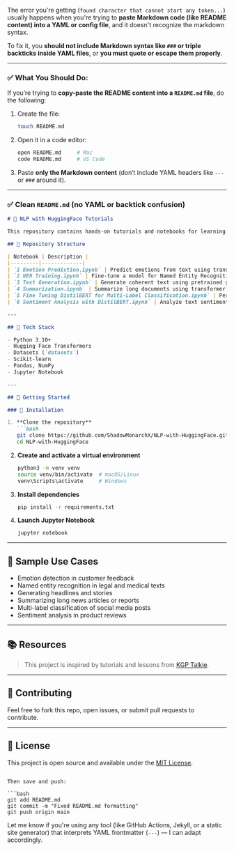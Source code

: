 The error you're getting (`found character that cannot start any token...`) usually happens when you're trying to **paste Markdown code (like README content) into a YAML or config file**, and it doesn't recognize the markdown syntax.

To fix it, you **should not include Markdown syntax like `###` or triple backticks inside YAML files**, or **you must quote or escape them properly**.

---

### ✅ What You Should Do:

If you’re trying to **copy-paste the README content into a `README.md` file**, do the following:

1. Create the file:

   ```bash
   touch README.md
   ```

2. Open it in a code editor:

   ```bash
   open README.md     # Mac
   code README.md     # VS Code
   ```

3. Paste **only the Markdown content** (don’t include YAML headers like `---` or `###` around it).

---

### ✅ Clean `README.md` (no YAML or backtick confusion)

````markdown
# 🤗 NLP with HuggingFace Tutorials

This repository contains hands-on tutorials and notebooks for learning and applying Natural Language Processing (NLP) using the Hugging Face Transformers library. Each notebook demonstrates a specific task like emotion detection, NER, text generation, summarization, sentiment analysis, and fine-tuning models like DistilBERT for classification.

## 📂 Repository Structure

| Notebook | Description |
|---------|-------------|
| `1 Emotion Prediction.ipynb` | Predict emotions from text using transformer-based models. |
| `2 NER Training.ipynb` | Fine-tune a model for Named Entity Recognition (NER) on custom data. |
| `3 Text Generation.ipynb` | Generate coherent text using pretrained generative models. |
| `4 Summarization.ipynb` | Summarize long documents using transformer summarization models. |
| `5 Fine Tuning DistilBERT for Multi-Label Classification.ipynb` | Perform multi-label classification by fine-tuning DistilBERT. |
| `6 Sentiment Analysis with DistilBERT.ipynb` | Analyze text sentiment using pretrained DistilBERT models. |

---

## 🧰 Tech Stack

- Python 3.10+
- Hugging Face Transformers
- Datasets (`datasets`)
- Scikit-learn
- Pandas, NumPy
- Jupyter Notebook

---

## 🚀 Getting Started

### 🔧 Installation

1. **Clone the repository**
   ```bash
   git clone https://github.com/ShadowMonarchX/NLP-with-HuggingFace.git
   cd NLP-with-HuggingFace
````

2. **Create and activate a virtual environment**

   ```bash
   python3 -m venv venv
   source venv/bin/activate  # macOS/Linux
   venv\Scripts\activate     # Windows
   ```

3. **Install dependencies**

   ```bash
   pip install -r requirements.txt
   ```

4. **Launch Jupyter Notebook**

   ```bash
   jupyter notebook
   ```

---

## 🧪 Sample Use Cases

* Emotion detection in customer feedback
* Named entity recognition in legal and medical texts
* Generating headlines and stories
* Summarizing long news articles or reports
* Multi-label classification of social media posts
* Sentiment analysis in product reviews

---

## 📚 Resources

> This project is inspired by tutorials and lessons from [KGP Talkie](https://www.kgptalkie.com/).

---

## 🤝 Contributing

Feel free to fork this repo, open issues, or submit pull requests to contribute.

---

## 📜 License

This project is open source and available under the [MIT License](LICENSE).

````

Then save and push:

```bash
git add README.md
git commit -m "Fixed README.md formatting"
git push origin main
````

Let me know if you're using any tool (like GitHub Actions, Jekyll, or a static site generator) that interprets YAML frontmatter (`---`) — I can adapt accordingly.
